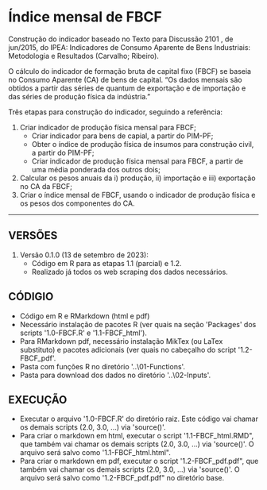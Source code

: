 # Índice mensal de FBCF

Construção do indicador baseado no Texto para Discussão 2101 , de jun/2015, do IPEA: Indicadores de Consumo Aparente 
de Bens Industriais: Metodologia e Resultados (Carvalho; Ribeiro).

O cálculo do indicador de formação bruta de capital fixo (FBCF) se baseia no Consumo Aparente (CA) de bens de 
capital. “Os dados mensais são obtidos a partir das séries de quantum de exportação e de importação e das séries 
de produção física da indústria.”

Três etapas para construção do indicador, seguindo a referência:
1. Criar indicador de produção física mensal para FBCF;
   - Criar indicador para bens de capial, a partir do PIM-PF;
   - Obter o índice de produção física de insumos para construção civil, a partir do PIM-PF;
   - Criar indicador de produção física mensal para FBCF, a partir de uma média ponderada dos outros dois;
3. Calcular os pesos anuais da i) produção, ii) importação e iii) exportação no CA da FBCF;
4. Criar o índice mensal de FBCF, usando o indicador de produção física e os pesos dos componentes do CA.

***

## VERSÕES
1. Versão 0.1.0 (13 de setembro de 2023):
   - Código em R para as etapas 1.1 (parcial) e 1.2.
   - Realizado já todos os web scraping dos dados necessários.

## CÓDIGIO
- Código em R e RMarkdown (html e pdf)
- Necessário instalação de pacotes R (ver quais na seção 'Packages' dos scripts '1.0-FBCF.R' e '1.1-FBCF_html').
- Para RMarkdown pdf, necessário instalação MikTex (ou LaTex substituto) e pacotes adicionais (ver quais no 
  cabeçalho do script '1.2-FBCF_pdf'.
- Pasta com funções R no diretório '..\01-Functions'.
- Pasta para download dos dados no diretório '..\02-Inputs'.

## EXECUÇÃO 
- Executar o arquivo '1.0-FBCF.R' do diretório raiz.
  Este código vai chamar os demais scripts (2.0, 3.0, ...) via 'source()'.
- Para criar o markdown em html, executar o script '1.1-FBCF_html.RMD", que também vai chamar os demais scripts 
  (2.0, 3.0, ...) via 'source()'. O arquivo será salvo como '1.1-FBCF_html.html".
- Para criar o markdown em pdf, executar o script '1.2-FBCF_pdf.pdf", que também vai chamar os demais scripts 
  (2.0, 3.0, ...) via 'source()'. O arquivo será salvo como '1.2-FBCF_pdf.pdf" no diretório base.





